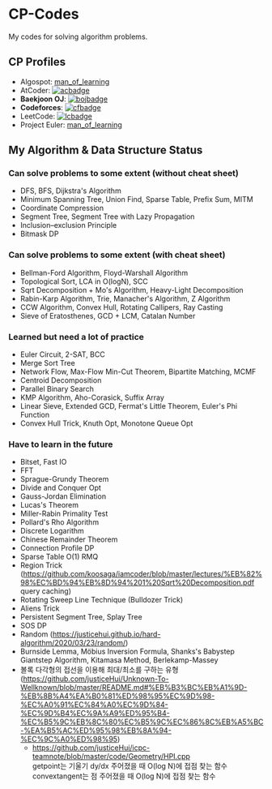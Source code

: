 # CP-Codes
My codes for solving algorithm problems.

## CP Profiles
- Algospot: [man_of_learning](https://algospot.com/user/profile/93932)
- AtCoder: [![acbadge](https://cp-logo.vercel.app/atcoder/man_of_learning)](https://atcoder.jp/users/man_of_learning)
- **Baekjoon OJ**: [![bojbadge](http://mazassumnida.wtf/api/mini/generate_badge?boj=man_of_learning)](https://solved.ac/man_of_learning)
- **Codeforces**: [![cfbadge](https://cp-logo.vercel.app/codeforces/man_of_learning)](https://codeforces.com/profile/man_of_learning)
- LeetCode: [![lcbadge](https://badges.peiyuan.ch/leetcode/77jwk0724/name)](https://leetcode.com/77jwk0724/)
- Project Euler: [man_of_learning](https://projecteuler.net/progress=man_of_learning)

## My Algorithm & Data Structure Status

### Can solve problems to some extent (without cheat sheet)

- DFS, BFS, Dijkstra's Algorithm
- Minimum Spanning Tree, Union Find, Sparse Table, Prefix Sum, MITM
- Coordinate Compression
- Segment Tree, Segment Tree with Lazy Propagation
- Inclusion–exclusion Principle
- Bitmask DP

### Can solve problems to some extent (with cheat sheet)

- Bellman-Ford Algorithm, Floyd-Warshall Algorithm
- Topological Sort, LCA in O(logN), SCC
- Sqrt Decomposition + Mo's Algorithm, Heavy-Light Decomposition
- Rabin-Karp Algorithm, Trie, Manacher's Algorithm, Z Algorithm
- CCW Algorithm, Convex Hull, Rotating Callipers, Ray Casting
- Sieve of Eratosthenes, GCD + LCM, Catalan Number

### Learned but need a lot of practice

- Euler Circuit, 2-SAT, BCC
- Merge Sort Tree
- Network Flow, Max-Flow Min-Cut Theorem, Bipartite Matching, MCMF
- Centroid Decomposition
- Parallel Binary Search
- KMP Algorithm, Aho-Corasick, Suffix Array
- Linear Sieve, Extended GCD, Fermat's Little Theorem, Euler's Phi Function
- Convex Hull Trick, Knuth Opt, Monotone Queue Opt

### Have to learn in the future

- Bitset, Fast IO
- FFT
- Sprague-Grundy Theorem
- Divide and Conquer Opt
- Gauss-Jordan Elimination
- Lucas's Theorem
- Miller-Rabin Primality Test
- Pollard's Rho Algorithm
- Discrete Logarithm
- Chinese Remainder Theorem
- Connection Profile DP
- Sparse Table O(1) RMQ
- Region Trick (https://github.com/koosaga/iamcoder/blob/master/lectures/%EB%82%98%EC%BD%94%EB%8D%94%201%20Sqrt%20Decomposition.pdf query caching)
- Rotating Sweep Line Technique (Bulldozer Trick)
- Aliens Trick
- Persistent Segment Tree, Splay Tree
- SOS DP
- Random (https://justicehui.github.io/hard-algorithm/2020/03/23/random/)
- Burnside Lemma, Möbius Inversion Formula, Shanks's Babystep Giantstep Algorithm, Kitamasa Method, Berlekamp-Massey
- 볼록 다각형의 접선을 이용해 최대/최소를 구하는 유형 (https://github.com/justiceHui/Unknown-To-Wellknown/blob/master/README.md#%EB%B3%BC%EB%A1%9D-%EB%8B%A4%EA%B0%81%ED%98%95%EC%9D%98-%EC%A0%91%EC%84%A0%EC%9D%84-%EC%9D%B4%EC%9A%A9%ED%95%B4-%EC%B5%9C%EB%8C%80%EC%B5%9C%EC%86%8C%EB%A5%BC-%EA%B5%AC%ED%95%98%EB%8A%94-%EC%9C%A0%ED%98%95)
    - https://github.com/justiceHui/icpc-teamnote/blob/master/code/Geometry/HPI.cpp <br/> getpoint는 기울기 dy/dx 주어졌을 때 O(log N)에 접점 찾는 함수 <br/> convextangent는 점 주어졌을 때 O(log N)에 접점 찾는 함수